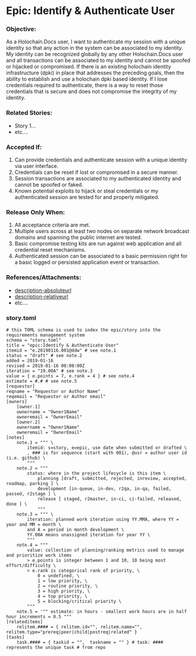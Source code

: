 
# Epic: Identify & Authenticate User
### Objective:
As a Holochain.Docs user, I want to authenticate my session with a unique identity so that any action in the system can be associated to my identity. My identity can be recognized globally by any other Holochain.Docs user and all transactions can be associated to my identity and cannot be spoofed or hijacked or compromised. If there is an existing holochain identity infrastructure (dpki) in place that addresses the preceding goals, then the ability to establish and use a holochain dpki based identity. If I lose credentials required to authenticate, there is a way to reset those credentials that is secure and does not compromise the integrity of my identity.

### Related Stories:
* Story 1...
* etc....

### Accepted If:
1. Can provide credentials and authenticate session with a unique identity via user interface.
2. Credentials can be reset if lost or compromised in a secure manner.
3. Session transactions are associated to my authenticated identity and cannot be spoofed or faked.
4. Known potential exploits to hijack or steal credentials or my authenticated session are tested for and properly mitigated.

### Release Only When:
1. All acceptance criteria are met.
2. Multiple users across at least two nodes on separate network broadcast domains and spanning the public internet are tested.
3. Basic compromise testing kits are run against web application and all credential reset mechanisms.
4. Authenticated session can be associated to a basic permission right for a basic logged or persisted application event or transaction.

### References/Attachments:
* [description-absoluteurl](http://developer.holochain.org)
* [description-relativeurl](/thisimage.png)
* etc.... 

### story.toml
``` 
# this TOML schema is used to index the epic/story into the requirements management system
schema = "story.toml"
title = "epic:Identify & Authenticate User"
itemid = "e.20190116.001@ddw" # see note.1
status = "draft" # see note.2
added = 2019-01-16
revised = 2019-01-16 00:00:00Z
iteration = "19.00A" # see note.3
value = { e.points = 7, e.rank = 4 } # see note.4
estimate = #.# # see note.5
[requestor]
reqname = "Requestor or Author Name"
reqemail = "Requestor or Author email"
[owners]
	[owner.1]
	ownername = "Owner1Name"
	owneremail = "OwnerEmail"
	[owner.2]
	ownername = "Owner1Name"
	owneremail = "OwnerEmail"
[notes]
	note.1 = """ \
		itemid: s=story, e=epic, use date when submitted or drafted \
		, ### is for sequence (start with 001), @usr = author user id (i.e. github) \
		"""
	note.2 = """ 
		status: where in the project lifecycle is this item \
			planning [draft, submitted, rejected, inreview, accepted, roadmap, parking ] \
			development [in-queue, in-dev, r2qa, in-qa, failed, passed, r2stage ] \
			release [ staged, r2master, in-ci, ci-failed, released, done ] \ 
			"""
	note.3 = """ \
		iteration: planned work iteration using YY.MMA, where YY = year and MM = month \
		and A = period in month development \
		YY.00A means unassigned iteration for year YY \
		"""
	note.4 = """ 
		value: collection of planning/ranking metrics used to manage and prioritize work items
		> e.points is integer between 1 and 10, 10 being most effort/difficulty \
		> e.rank is categorical rank of priority, \
			0 = undefined, \
			1 = low priority, \
			2 = routine priority, \
			3 = high priority, \
			4 = top priority, \
			5 = blocking/critical priority \
		"""
	note.5 = '"" estimate: in hours - smallest work hours are in half hour increments = 0.5 """
[relateditems]
	relitem.#### = { relitem.id="", relitem.name="", relitem.type="prereq|peer|child|postreq|related" }
[tasks]
	task.#### = { taskid = "",  taskname = "" } # task: #### represents the unique task # from repo
```

<!--stackedit_data:
eyJoaXN0b3J5IjpbNjAyNTkwMzE5XX0=
-->